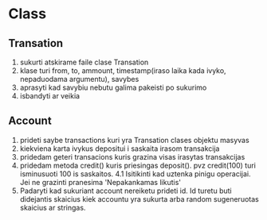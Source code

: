 # Class

## Transation

1. sukurti atskirame faile clase Transation
2. klase turi from, to, ammount, timestamp(iraso laika kada ivyko, nepaduodama argumentu), savybes
3. aprasyti kad savybiu nebutu galima pakeisti po sukurimo
4. isbandyti ar veikia

## Account

1. prideti saybe transactions kuri yra Transation clases objektu masyvas
2. kiekviena karta ivykus depositui i saskaita irasom transakcija
3. pridedam geteri transacions kuris grazina visas irasytas transakcijas
4. pridedam metoda credit() kuris priesingas deposit(). pvz credit(100) turi isminusuoti 100 is saskaitos.
   4.1 Isitikinti kad uztenka pinigu operacijai. Jei ne grazinti pranesima 'Nepakankamas likutis'
5. Padaryti kad sukuriant account nereiketu prideti id. Id turetu buti didejantis skaicius kiek accountu yra sukurta arba random sugeneruotas skaicius ar stringas.
